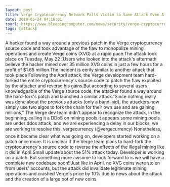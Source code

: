 ```yaml
---
layout: post
title: Verge Cryptocurrency Network Falls Victim to Same Attack Even After Hard-Fork
date: 2018-05-24 04:16:01
tourl: https://www.bleepingcomputer.com/news/security/verge-cryptocurrency-network-falls-victim-to-same-attack-even-after-hard-fork/
tags: [attack]
---
```

A hacker found a way around a previous patch in the Verge cryptocurrency source code and took advantage of the flaw to monopolize mining operations and create Verge coins (XVG) at a rapid pace.The attack took place on Tuesday, May 22 [Users who looked into the attack's aftermath believe the hacker mined over 35 million XVG coins in just a few hours for a profit of $1.65 million.The incident is eerily similar to another attack that took place Following the April attack, the Verge development team hard-forked the entire cryptocurrency's source code to patch the flaw exploited by the attacker and reverse his gains.But according to several users knowledgeable of the Verge source code, the attacker found a way around the hard-fork's patch and launched a similar attack."Since nothing really was done about the previous attacks (only a band-aid), the attackers now simply use two algos to fork the chain for their own use and are gaining millions," The Verge dev team didn't appear to recognize the attack, in the beginning, calling it a DDoS on mining pools.it appears some mining pools are under ddos attack, and we are experiencing a delay in our blocks, we are working to resolve this. vergecurrency (@vergecurrency) Nonetheless, once it became clear what was going on, developers started working on a patch once more. It is unclear if the Verge team plans to hard-fork the cryptocurrency's source code to reverse the effects of the illegal mining like it did in April.Small update about the 51% attack today. Developer is working on a patch. But something more awsome to look forward to is we will have a complete new codebase soon!!Just like in April, no XVG coins were stolen from users' accounts, but the attack did invalidate legitimate mining operations and crashed Verge's price by 10% due to news about the attack and the creation of a large pot of new coins.